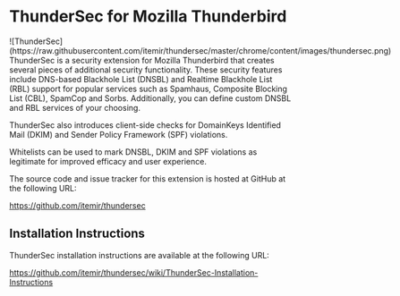# ThunderSec for Mozilla Thunderbird

<div style='float: left;'>
![ThunderSec](https://raw.githubusercontent.com/itemir/thundersec/master/chrome/content/images/thundersec.png)
</div>
ThunderSec is a security extension for Mozilla Thunderbird that creates several pieces of additional security functionality. These security features include DNS-based Blackhole List (DNSBL) and Realtime Blackhole List (RBL) support for popular services such as Spamhaus, Composite Blocking List (CBL), SpamCop and Sorbs. Additionally, you can define custom DNSBL and RBL services of your choosing.

ThunderSec also introduces client-side checks for DomainKeys Identified Mail (DKIM) and Sender Policy Framework (SPF) violations. 

Whitelists can be used to mark DNSBL, DKIM and SPF violations as legitimate for improved efficacy and user experience.

The source code and issue tracker for this extension is hosted at GitHub at the following URL:

https://github.com/itemir/thundersec

## Installation Instructions

ThunderSec installation instructions are available at the following URL:

https://github.com/itemir/thundersec/wiki/ThunderSec-Installation-Instructions
